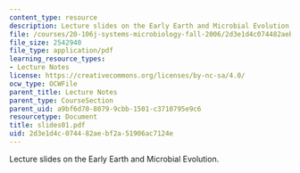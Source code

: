 ```yaml
---
content_type: resource
description: Lecture slides on the Early Earth and Microbial Evolution.
file: /courses/20-106j-systems-microbiology-fall-2006/2d3e1d4c074482aebf2a51906ac7124e_slides01.pdf
file_size: 2542940
file_type: application/pdf
learning_resource_types:
- Lecture Notes
license: https://creativecommons.org/licenses/by-nc-sa/4.0/
ocw_type: OCWFile
parent_title: Lecture Notes
parent_type: CourseSection
parent_uid: a9bf6d70-8079-9cbb-1501-c3710795e9c6
resourcetype: Document
title: slides01.pdf
uid: 2d3e1d4c-0744-82ae-bf2a-51906ac7124e
---
```

Lecture slides on the Early Earth and Microbial Evolution.